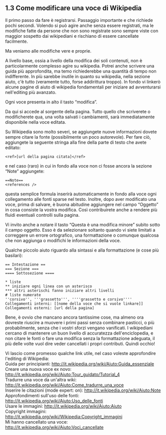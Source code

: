 1.3 Come modificare una voce di Wikipedia
-----------------------------------------

Il primo passo da fare è registrarsi. Passaggio importante e che richiede pochi secondi. Volendo si può agire
anche senza essere registrati, ma le modifiche fatte da persone che non sono registrate sono sempre viste con
maggior sospetto dai wikipediani e rischiano di essere cancellate facilmente.

Ma veniamo alle modifiche vere e proprie.

A livello base, ossia a livello della modifica dei soli contenuti, non è particolarmente complesso agire su wikipedia.
Potrei anche scrivere una guida più approfondita, ma temo richiederebbe una quantità di tempo non indifferente.
In più sarebbe inutile in quanto su wikipedia, nella sezione aiuto, c'è tutto (veramente tutto, forse addirittura
troppo). In fondo vi linkerò alcune pagine di aiuto di wikipedia fondamentali per iniziare ad avventurarsi
nell'editing più avanzato.

Ogni voce presenta in alto il tasto “modifica”.

Da qui si accede al sorgente della pagina. Tutto quello che scriverete o modificherete qua, una volta salvati i
cambiamenti, sarà immediatamente disponibile nella voce editata.

Su Wikipedia sono molto severi, se aggiungete nuove informazioni dovete sempre citare la fonte (possibilmente
un poco autorevole). Per fare ciò, aggiungete la seguente stringa alla fine della parte di testo che avete editato:

    <ref>[url della pagina citata]</ref>

e nel caso (raro) in cui in fondo alla voce non ci fosse ancora la sezione “Note” aggiungete:

    ==Note==
    <references />
questa semplice formula inserirà automaticamente in fondo alla voce ogni collegamento alle fonti sparse nel testo.
Inoltre, dopo aver modificato una voce, prima di salvare, è buona abitudine aggiungere nel campo “Oggetto” in cosa
consiste la vostra modifica. Così contribuirete anche a rendere più fluidi eventuali controlli sulla pagina.


Vi invito anche a notare il tasto “Questa è una modifica minore” subito sotto il campo oggetto. Esso è da selezionare
soltanto quando vi siete limitati a correggere un errore ortografico, una formattazione o comunque qualcosa che non
aggiunga o modifichi le informazioni della voce.

Qualche piccolo aiuto riguardo alla sintassi e alla formattazione (e cose più basilari):

    == Intestazione ==
    === Sezione ===
    ==== Sottosezione ====

    * liste
    ** iniziare ogni linea con un asterisco
    *** altri asterischi fanno iniziare altri livelli 
    # liste numerate
    ''corsivo'', '''grassetto''', ''''grassetto e corsivo''''
    Collegamenti interni: [[nome della voce che si vuole linkare]]
    Collegamenti esterni: [url della pagina]

Bene, è ovvio che mancano ancora tantissime cose, ma almeno ora dovreste riuscire a muovere i primi passi
senza combinare pasticci, o più probabilmente, senza che i vostri sforzi vengano vanificati. I wikipediani
cercano di mantenere un buon livello di accuratezza dell'enciclopedia, e non citare le fonti o fare una modifica
senza la formattazione adeguata, il più delle volte vuol dire veder cancellati i propri contributi. Quindi occhio!


Vi lascio come promesso qualche link utile, nel caso voleste approfondire l'editing di Wikipedia:       
Guida per principianti: http://it.wikipedia.org/wiki/Aiuto:Guida_essenziale             
Creare una nuova voce ex novo: http://it.wikipedia.org/wiki/Aiuto:Tour_guidato/Tutorial_4           
Tradurre una voce da un'altra wiki: http://it.wikipedia.org/wiki/Aiuto:Come_tradurre_una_voce       
Inserire le citazioni (mode expert: on): http://it.wikipedia.org/wiki/Aiuto:Note        
Approfondimenti sull'uso delle fonti: http://it.wikipedia.org/wiki/Aiuto:Uso_delle_fonti        
Usare le immagini: http://it.wikipedia.org/wiki/Aiuto:Aiuto     
Copyright immagini: http://it.wikipedia.org/wiki/Wikipedia:Copyright_immagini       
Mi hanno cancellato una voce: http://it.wikipedia.org/wiki/Aiuto:Voci_cancellate        
